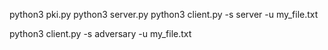 python3 pki.py
python3 server.py
python3 client.py -s server -u my_file.txt

python3 client.py -s adversary -u my_file.txt